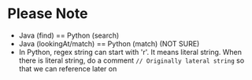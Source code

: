 # Please Note
* Java (find) == Python (search)
* Java (lookingAt/match) == Python (match) (NOT SURE)
* In Python, regex string can start with 'r'. It means literal string. When there is literal string, do a comment `// Originally lateral string` so that we can reference later on
